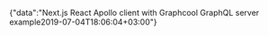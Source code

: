 {"data":"Next.js React Apollo client with Graphcool GraphQL server example2019-07-04T18:06:04+03:00"}
